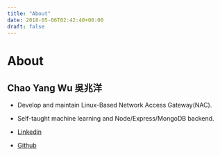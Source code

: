 ```yaml
---
title: "About"
date: 2018-05-06T02:42:40+08:00
draft: false
---
```


# About

## Chao Yang Wu 吳兆洋

* Develop and maintain Linux-Based Network Access Gateway(NAC).
* Self-taught machine learning and Node/Express/MongoDB backend.

* [Linkedin](https://www.linkedin.com/in/chao-yang-wu-0056a4a7/)
* [Github](https://github.com/goatwu1993)
